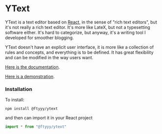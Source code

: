 # YText

YText is a text editor based on [React](https://reactjs.org/), in the sense of "rich text editors", but it's not really a rich text editor. It's more like LateX, but not a typesetting software either. It's hard to categorize, but anyway, it's a writing tool I developed for smoother blogging. 

YText doesn't have an explicit user interface, it is more like a collection of rules and concepts, and everything is to be defined. It has great flexibility and can be modified in the way users want. 

[Here is the documentation](https://fftyyy.github.io/YText/docs/prologue/introduction/).

[Here is a demonstration](https://fftyyy.github.io/YText/example/).

### Installation

To install:
```
npm install @ftyyy/ytext
```
and then can import it in your React project 
```javascript
import * from "@ftyyy/ytext"
```

